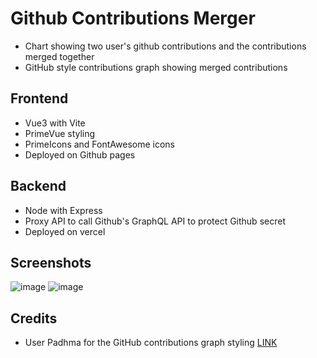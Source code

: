 # Github Contributions Merger
- Chart showing two user's github contributions and the contributions merged together
- GitHub style contributions graph showing merged contributions
## Frontend
- Vue3 with Vite
- PrimeVue styling
- PrimeIcons and FontAwesome icons
- Deployed on Github pages
## Backend
- Node with Express
- Proxy API to call Github's GraphQL API to protect Github secret
- Deployed on vercel
## Screenshots
![image](https://github.com/user-attachments/assets/3714044c-339d-4263-aff1-e4458df1ca02)
![image](https://github.com/user-attachments/assets/d1dd505d-7b96-4d0b-9d05-fdd0cfa58651)

## Credits
- User Padhma for the GitHub contributions graph styling [LINK](https://github.com/Padhma/GitHub-Contribution-Graph-Clone)
